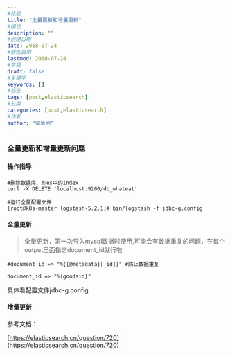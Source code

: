 ```yaml
---
#标题
title: "全量更新和增量更新"
#描述
description: ""
#创建日期
date: 2018-07-24
#修改日期
lastmod: 2018-07-24
#草稿
draft: false
#关键字
keywords: []
#标签
tags: [post,elasticsearch]
#分类
categories: [post,elasticsearch]
#作者
author: "邹慧刚"
---
```

### 全量更新和增量更新问题

#### 操作指导

	#删除数据库，即es中的index
	curl -X DELETE 'localhost:9200/db_whateat'

	#运行全量配置文件
	[root@k8s-master logstash-5.2.1]# bin/logstash -f jdbc-g.config

#### 全量更新

>全量更新，第一次导入mysql数据时使用,可能会有数据重复的问题，在每个output里面指定document_id就行啦


	#document_id => "%{[@metadata][_id]}" #防止数据重复

	document_id => "%{goodsid}" 

具体看配置文件jdbc-g.config



#### 增量更新



参考文档：

[https://elasticsearch.cn/question/720](https://elasticsearch.cn/question/720)



	